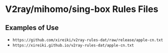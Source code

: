 # V2ray/mihomo/sing-box Rules Files

## Examples of Use
  - `https://github.com/xireiki/v2ray-rules-dat/raw/release/apple-cn.txt`
  - `https://xireiki.github.io/v2ray-rules-dat/apple-cn.txt`
